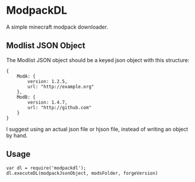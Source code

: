 # ModpackDL
A simple minecraft modpack downloader.

## Modlist JSON Object
The Modlist JSON object should be a keyed json object with this structure:
~~~~
{
	ModA: {
		version: 1.2.5,
		url: "http://example.org"
	},
	ModB: {
		version: 1.4.7,
		url: "http://github.com"
	}
}
~~~~

I suggest using an actual json file or hjson file, instead of writing an object by hand.

## Usage
~~~~
var dl = require('modpackdl');
dl.executeDL(modpackJsonObject, modsFolder, forgeVersion)
~~~~
